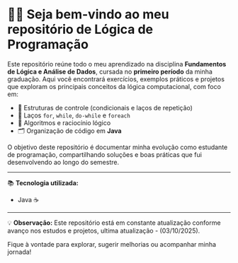 # 👨‍💻 Seja bem-vindo ao meu repositório de **Lógica de Programação**

Este repositório reúne todo o meu aprendizado na disciplina **Fundamentos de Lógica e Análise de Dados**, cursada no **primeiro período** da minha graduação. Aqui você encontrará exercícios, exemplos práticos e projetos que exploram os principais conceitos da lógica computacional, com foco em:

- 📌 Estruturas de controle (condicionais e laços de repetição)
- 🔁 Laços `for`, `while`, `do-while` e `foreach`
- 🧠 Algoritmos e raciocínio lógico
- 🗂️ Organização de código em **Java**

O objetivo deste repositório é documentar minha evolução como estudante de programação, compartilhando soluções e boas práticas que fui desenvolvendo ao longo do semestre.

---

📚 **Tecnologia utilizada:**
- Java ☕

---

💡 **Observação:** Este repositório está em constante atualização conforme avanço nos estudos e projetos, ultima atualização - (03/10/2025).

Fique à vontade para explorar, sugerir melhorias ou acompanhar minha jornada!
